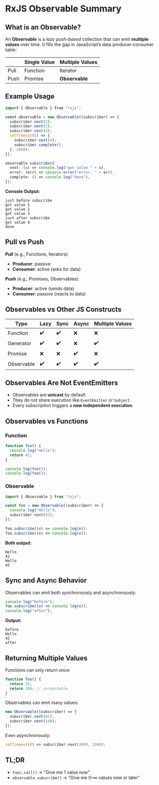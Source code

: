 # RxJS Observable Summary

## What is an Observable?

An **Observable** is a _lazy push-based_ collection that can emit **multiple values** over time. It fills the gap in JavaScript’s data producer-consumer table:

|      | Single Value | Multiple Values |
| ---- | ------------ | --------------- |
| Pull | Function     | Iterator        |
| Push | Promise      | **Observable**  |

## Example Usage

```ts
import { Observable } from "rxjs";

const observable = new Observable((subscriber) => {
  subscriber.next(1);
  subscriber.next(2);
  subscriber.next(3);
  setTimeout(() => {
    subscriber.next(4);
    subscriber.complete();
  }, 1000);
});

observable.subscribe({
  next: (x) => console.log("got value " + x),
  error: (err) => console.error("error: " + err),
  complete: () => console.log("done"),
});
```

**Console Output:**

```
just before subscribe
got value 1
got value 2
got value 3
just after subscribe
got value 4
done
```

## Pull vs Push

**Pull** (e.g., Functions, Iterators):

- **Producer**: passive
- **Consumer**: active (asks for data)

**Push** (e.g., Promises, Observables):

- **Producer**: active (sends data)
- **Consumer**: passive (reacts to data)

## Observables vs Other JS Constructs

| Type       | Lazy | Sync | Async | Multiple Values |
| ---------- | ---- | ---- | ----- | --------------- |
| Function   | ✔️   | ✔️   | ❌    | ❌              |
| Generator  | ✔️   | ✔️   | ❌    | ✔️              |
| Promise    | ❌   | ❌   | ✔️    | ❌              |
| Observable | ✔️   | ✔️   | ✔️    | ✔️              |

## Observables Are Not EventEmitters

- Observables are **unicast** by default.
- They do not share execution like `EventEmitter` or `Subject`.
- Every subscription triggers a **new independent execution**.

## Observables vs Functions

### Function

```ts
function foo() {
  console.log("Hello");
  return 42;
}

console.log(foo());
console.log(foo());
```

### Observable

```ts
import { Observable } from "rxjs";

const foo = new Observable((subscriber) => {
  console.log("Hello");
  subscriber.next(42);
});

foo.subscribe((x) => console.log(x));
foo.subscribe((x) => console.log(x));
```

**Both output:**

```
Hello
42
Hello
42
```

## Sync and Async Behavior

Observables can emit both synchronously and asynchronously:

```ts
console.log("before");
foo.subscribe((x) => console.log(x));
console.log("after");
```

**Output:**

```
before
Hello
42
after
```

## Returning Multiple Values

Functions can only return once:

```ts
function foo() {
  return 42;
  return 100; // unreachable
}
```

Observables can emit many values:

```ts
new Observable((subscriber) => {
  subscriber.next(42);
  subscriber.next(100);
});
```

Even asynchronously:

```ts
setTimeout(() => subscriber.next(300), 1000);
```

## TL;DR

- `func.call()` → "Give me 1 value now"
- `observable.subscribe()` → "Give me 0–∞ values now or later"
